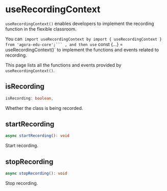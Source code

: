 # useRecordingContext

`useRecordingContext()` enables developers to implement the recording function in the flexible classroom.

You can` import useRecordingContext by import { useRecordingContext } from 'agora-edu-core';``` , and then use` const {...} = useRecordingContext()` to implement the functions and events related to recording.

This page lists all the functions and events provided by `useRecordingContext()`.

## isRecording

```typescript
isRecording: boolean,
```

Whether the class is being recorded.

## startRecording

```typescript
async startRecording(): void
```

Start recording.

## stopRecording

```typescript
async stopRecording(): void
```

Stop recording.
